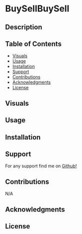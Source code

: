 # BuySellBuySell

## Description 
<!-- [name](link to repo)  -->

## Table of Contents

- [Visuals](#visuals)
- [Usage](#usage)
- [Installation](#installation)
- [Support](#support)
- [Contributions](#contributions)
- [Acknowledgments](#Acknowledgments)
- [License](#license)

## Visuals
<!-- ![ScreenShot1]() 
 ![ScreenShot2]()
![ScreenShot3]() -->

## Usage

## Installation
<!-- just simply run the following command and you're all set! 
```
npm i
``` -->

## Support
For any support find me on [Github!](https://github.com/TheR16H)

## Contributions
N/A

## Acknowledgments
<!-- [hm](link) -->

## License

